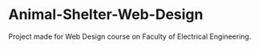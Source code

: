 # Animal-Shelter-Web-Design
Project made for Web Design course on Faculty of Electrical Engineering.
